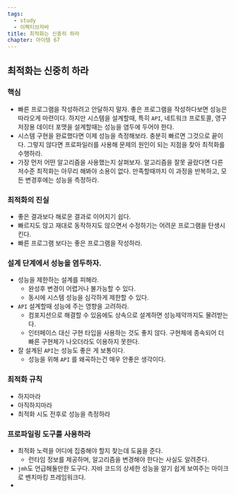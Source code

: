 ```yaml
---
tags:
  - study
  - 이펙티브자바
title: 최적화는 신중히 하라
chapter: 아이템 67
---
```

## 최적화는 신중히 하라

### 핵심
- 빠른 프로그램을 작성하려고 안달하지 말자. 좋은 프로그램을 작성하다보면 성능은 따라오게 마련이다. 하지만 시스템을 설계할때, 특히 `API`, 네트워크 프로토콜, 영구 저장용 데이터 포맷을 설계할때는 성능을 염두에 두어야 한다. 
- 시스템 구현을 완료했다면 이제 성능을 측정해보라. 충분히 빠르면 그것으로 끝이다. 그렇지 않다면 프로파일러를 사용해 문제의 원인이 되는 지점을 찾아 최적화를 수행하라. 
- 가장 먼저 어떤 알고리즘을 사용했는지 살펴보자. 알고리즘을 잘못 골랐다면 다른 저수준 최적화는 아무리 해봐야 소용이 없다. 만족할때까지 이 과정을 반복하고, 모든 변경후에는 성능을 측정하라.

### 최적화의 진실
- 좋은 결과보다 해로운 결과로 이어지기 쉽다.
- 빠르지도 않고 재대로 동작하지도 않으면서 수정하기는 어려운 프로그램을 탄생시킨다.
- 빠른 프로그램 보다는 좋은 프로그램을 작성하라.

### 설계 단계에서 성능을 염두하자.
- 성능을 제한하는 설계를 피해라.
	- 완성후 변경이 어렵거나 불가능할 수 있다.
	- 동시에 시스템 성능을 심각하게 제한할 수 있다.
- `API` 설계할때 성능에 주는 영향을 고려하라.
	- 컴포지션으로 해결할 수 있음에도 상속으로 설계하면 성능제약까지도 물려받는다.
	- 인터페이스 대신 구현 타입을 사용하는 것도 좋지 않다. 구현체에 종속되어 더 빠른 구현체가 나오더라도 이용하지 못한다.
- 잘 설계된 `API`는 성능도 좋은 게 보통이다.
	- 성능을 위해 `API` 를 왜곡하는건 매우 안좋은 생각이다.
### 최적화 규칙
- 하지마라
- 아직하지마라
- 최적화 시도 전후로 성능을 측정하라
### 프로파일링 도구를 사용하라
- 최적화 노력을 어디에 집중해야 할지 찾는데 도움을 준다.
	- 런타임 정보를 제공하며, 알고리즘을 변경해야 한다는 사실도 알려준다.
- `jmh`도 언급해둘만한 도구다. 자바 코드의 상세한 성능을 알기 쉽게 보여주는 마이크로 벤치마킹 프레임워크다.
-